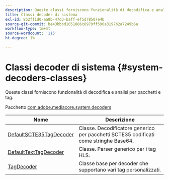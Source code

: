 ```yaml
---
description: Queste classi forniscono funzionalità di decodifica e analisi per pacchetti e tag.
title: Classi decoder di sistema
exl-id: 852ff1d0-aa8b-47d3-baff-ef5d78507e4b
source-git-commit: be43bbbd1051886c8979ff590a3197b2a7249b6a
workflow-type: tm+mt
source-wordcount: '115'
ht-degree: 1%

---
```


# Classi decoder di sistema {#system-decoders-classes}

Queste classi forniscono funzionalità di decodifica e analisi per pacchetti e tag.

Pacchetto [com.adobe.mediacore.system.decoders](https://help.adobe.com/en_US/primetime/api/psdk/asdoc-dhls_1.4/com/adobe/mediacore/system/decoders/package-detail.html)

| Nome | Descrizione |
|---|---|
| [DefaultSCTE35TagDecoder](https://help.adobe.com/en_US/primetime/api/psdk/asdoc-dhls_1.4/com/adobe/mediacore/system/decoders/DefaultSCTE35TagDecoder.html) | Classe. Decodificatore generico per pacchetti SCTE35 codificati come stringhe Base64. |
| [DefaultTextTagDecoder](https://help.adobe.com/en_US/primetime/api/psdk/asdoc-dhls_1.4/com/adobe/mediacore/system/decoders/DefaultTextTagDecoder.html) | Classe. Parser generico per i tag HLS. |
| [TagDecoder](https://help.adobe.com/en_US/primetime/api/psdk/asdoc-dhls_1.4/com/adobe/mediacore/system/decoders/TagDecoder.html) | Classe base per decoder che supportano vari tag personalizzati. |
